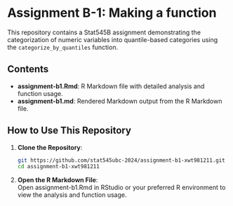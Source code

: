 
# Assignment B-1: Making a function

This repository contains a Stat545B assignment demonstrating the categorization of numeric variables into quantile-based categories using the `categorize_by_quantiles` function.

## Contents

- **assignment-b1.Rmd**: R Markdown file with detailed analysis and function usage.
- **assignment-b1.md**: Rendered Markdown output from the R Markdown file.

## How to Use This Repository

1. **Clone the Repository**:
   ```bash
   git https://github.com/stat545ubc-2024/assignment-b1-xwt981211.git
   cd assignment-b1-xwt981211
   ```
   
2. **Open the R Markdown File**: <BR>
  Open assignment-b1.Rmd in RStudio or your preferred R environment to view the analysis and function usage.
